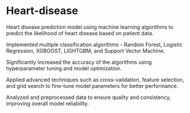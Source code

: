 # Heart-disease
Heart disease prediction model using machine learning algorithms to predict the likelihood of heart disease based on patient data.

Implemented multiple classification algorithms - Random Forest, Logistic Regression, XGBOOST, LIGHTGBM, and Support Vector Machine.

Significantly increased the accuracy of the algorithms using hyperparameter tuning and model optimization.

Applied advanced techniques such as cross-validation, feature selection, and grid search to fine-tune model parameters for better performance.

Analyzed and preprocessed data to ensure quality and consistency, improving overall model reliability.
